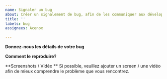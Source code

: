 ```yaml
---
name: Signaler un bug
about: Créer un signalement de bug, afin de les communiquer aux développeurs.
title: ''
labels: bug
assignees: Acenox

---
```


**Donnez-nous les détails de votre bug**

**Comment le reproduire?**

**Screenshots  / Vidéo **
Si possible, veuillez ajouter un screen / une vidéo afin de mieux comprendre le problème que vous rencontrez.
